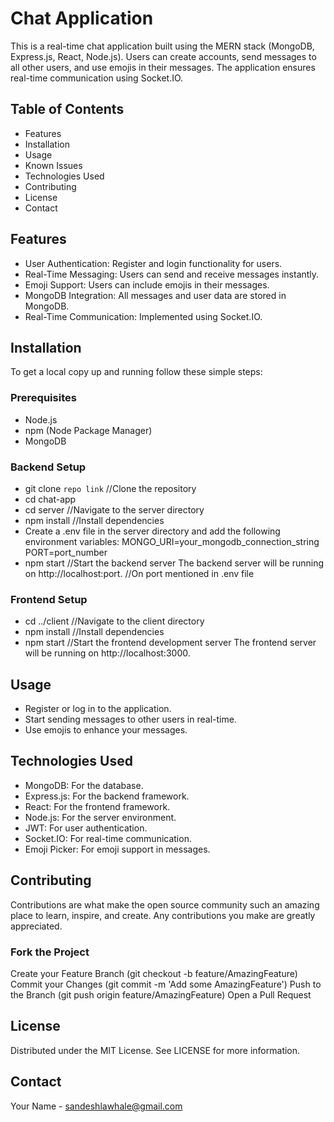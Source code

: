 # Chat Application
This is a real-time chat application built using the MERN stack (MongoDB, Express.js, React, Node.js). Users can create accounts, send messages to all other users, and use emojis in their messages. The application ensures real-time communication using Socket.IO.

## Table of Contents
 - Features
 - Installation
 - Usage
 - Known Issues
 - Technologies Used
 - Contributing
 - License
 - Contact

## Features
 - User Authentication: Register and login functionality for users.
 - Real-Time Messaging: Users can send and receive messages instantly.
 - Emoji Support: Users can include emojis in their messages.
 - MongoDB Integration: All messages and user data are stored in MongoDB.
 - Real-Time Communication: Implemented using Socket.IO.

## Installation
To get a local copy up and running follow these simple steps:

### Prerequisites
 - Node.js
 - npm (Node Package Manager)
 - MongoDB

### Backend Setup
 - git clone `repo link` //Clone the repository
 - cd chat-app
 - cd server //Navigate to the server directory
 - npm install //Install dependencies
 - Create a .env file in the server directory and add the following environment variables:
      MONGO_URI=your_mongodb_connection_string
      PORT=port_number
 - npm start //Start the backend server
The backend server will be running on http://localhost:port. //On port mentioned in .env file

### Frontend Setup
 - cd ../client //Navigate to the client directory
 - npm install //Install dependencies
 - npm start //Start the frontend development server
The frontend server will be running on http://localhost:3000.

## Usage
 - Register or log in to the application.
 - Start sending messages to other users in real-time.
 - Use emojis to enhance your messages.

## Technologies Used
 - MongoDB: For the database.
 - Express.js: For the backend framework.
 - React: For the frontend framework.
 - Node.js: For the server environment.
 - JWT: For user authentication.
 - Socket.IO: For real-time communication.
 - Emoji Picker: For emoji support in messages.

## Contributing
Contributions are what make the open source community such an amazing place to learn, inspire, and create. Any contributions you make are greatly appreciated.

### Fork the Project
Create your Feature Branch (git checkout -b feature/AmazingFeature)
Commit your Changes (git commit -m 'Add some AmazingFeature')
Push to the Branch (git push origin feature/AmazingFeature)
Open a Pull Request

## License
Distributed under the MIT License. See LICENSE for more information.

## Contact
Your Name - sandeshlawhale@gmail.com
